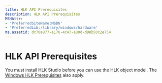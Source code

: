 ```yaml
---
title: HLK API Prerequisites
description: HLK API Prerequisites
MSHAttr:
- 'PreferredSiteName:MSDN'
- 'PreferredLib:/library/windows/hardware'
ms.assetid: dc70a877-e170-4c47-a80d-d98b50c2e754
---
```


# HLK API Prerequisites


You must install HLK Studio before you can use the HLK object model. The [Windows HLK Prerequisites](..\getstarted\windows-hlk-prerequisites.md) also apply.

 

 






